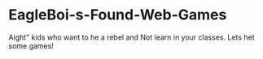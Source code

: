 # EagleBoi-s-Found-Web-Games
Aight" kids who want to he a rebel and Not learn in your classes. Lets het some games!

